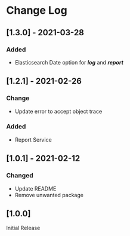 # Change Log

## [1.3.0] - 2021-03-28

### Added
- Elasticsearch Date option for ***log*** and ***report***

## [1.2.1] - 2021-02-26

### Change
- Update error to accept object trace

### Added
- Report Service

## [1.0.1] - 2021-02-12

### Changed
- Update README
- Remove unwanted package

## [1.0.0]

Initial Release
